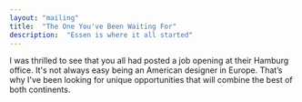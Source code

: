 ```yaml
---
layout: "mailing"
title:  "The One You've Been Waiting For"
description:  "Essen is where it all started"
---
```

I was thrilled to see that you all had posted a job opening at their Hamburg office. It's not always easy being an American designer in Europe. That’s why I've been looking for unique opportunities that will combine the best of both continents.  